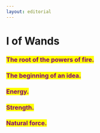 ```yaml
---
layout: editorial
---
```


# I of Wands

### <mark style="color:purple;">The root of the powers of fire.</mark>&#x20;

### <mark style="color:purple;">The beginning of an idea.</mark>&#x20;

### <mark style="color:purple;">Energy.</mark>&#x20;

### <mark style="color:purple;">Strength.</mark>&#x20;

### <mark style="color:purple;">Natural force.</mark>

<mark style="color:purple;"></mark>
